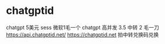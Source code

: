 # chatgptid
chatgpt 5美元 sess 微软1毛一个
chatgpt 高并发 3.5 中转 2 毛一刀 https://api.chatgptid.net/
https://chatgptid.net 拍中转兑换码兑换
